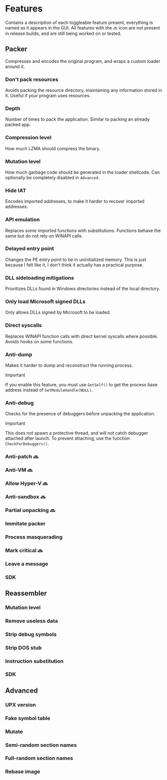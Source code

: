 # Features

Contains a description of each toggleable feature present, everything is named as it appears in the GUI. All features with the :soon: icon are not present in release builds, and are still being worked on or tested.


## Packer

Compresses and encodes the original program, and wraps a custom loader around it.

### Don't pack resources

Avoids packing the resource directory, maintaining any information stored in it. Useful if your program uses resources.

### Depth

Number of times to pack the application. Similar to packing an already packed app.

### Compression level

How much LZMA should compress the binary.

### Mutation level

How much garbage code should be generated in the loader shellcode. Can optionally be completely disabled in `Advanced`.

### Hide IAT

Encodes imported addresses, to make it harder to recover imported addresses.

### API emulation

Replaces some imported functions with substitutions. Functions behave the same but do not rely on WINAPI calls.

### Delayed entry point

Changes the PE entry point to be in uninitialized memory. This is just because I felt like it, I don't think it actually has a practical purpose.

### DLL sideloading mitigations

Prioritizes DLLs found in Windows directories instead of the local directory.

### Only load Microsoft signed DLLs

Only allows DLLs signed by Microsoft to be loaded.

### Direct syscalls

Replaces WINAPI function calls with direct kernel syscalls where possible. Avoids hooks on some functions.

### Anti-dump

Makes it harder to dump and reconstruct the running process.

> [!IMPORTANT]
> If you enable this feature, you must use `GetSelf()` to get the process base address instead of `GetModuleHandle(NULL)`.

### Anti-debug

Checks for the presence of debuggers before unpacking the application.

> [!IMPORTANT]
> This does not spawn a protective thread, and will not catch debugger attached after launch. To prevent attaching, use the function `CheckForDebuggers()`.

### Anti-patch :soon:

### Anti-VM :soon:

### Allow Hyper-V :soon:

### Anti-sandbox :soon:

### Partial unpacking :soon:

### Immitate packer

### Process masquerading

### Mark critical :soon:

### Leave a message

### SDK

## Reassembler

### Mutation level

### Remove useless data

### Strip debug symbols

### Strip DOS stub

### Instruction substitution

### SDK


## Advanced

### UPX version

### Fake symbol table

### Mutate

### Semi-random section names

### Full-random section names

### Rebase image